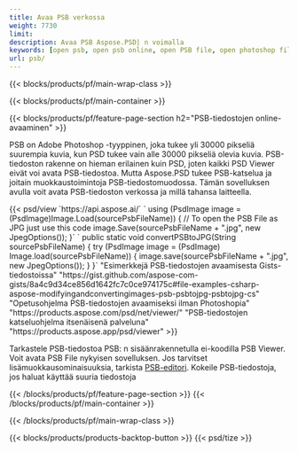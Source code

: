 ```yaml
---
title: Avaa PSB verkossa
weight: 7730
limit: 
description: Avaa PSB Aspose.PSD| n voimalla
keywords: [open psb, open psb online, open PSB file, open photoshop file, preview psb]
url: psb/
---
```


{{< blocks/products/pf/main-wrap-class >}}

{{< blocks/products/pf/main-container >}}

{{< blocks/products/pf/feature-page-section h2="PSB-tiedostojen online-avaaminen" >}}
<p>PSB on Adobe Photoshop -tyyppinen, joka tukee yli 30000 pikseliä suurempia kuvia, kun PSD tukee vain alle 30000 pikseliä olevia kuvia. PSB-tiedoston rakenne on hieman erilainen kuin PSD, joten kaikki PSD Viewer eivät voi avata PSB-tiedostoa. Mutta Aspose.PSD tukee PSB-katselua ja joitain muokkaustoimintoja PSB-tiedostomuodossa. Tämän sovelluksen avulla voit avata PSB-tiedoston verkossa ja millä tahansa laitteella.</p>
{{< psd/view `https://api.aspose.ai/` 
`    using (PsdImage image = (PsdImage)Image.Load(sourcePsbFileName))
    {
	    // To open the PSB File as JPG just use this code
        image.Save(sourcePsbFileName + ".jpg",  new JpegOptions());
    }` 
`   public static void convertPSBtoJPG(String sourcePsbFileName) {
        try (PsdImage image = (PsdImage) Image.load(sourcePsbFileName)) {
            image.save(sourcePsbFileName + ".jpg", new JpegOptions());
        }
    }` 
"Esimerkkejä PSB-tiedostojen avaamisesta Gists-tiedostoissa" "https://gist.github.com/aspose-com-gists/8a4c9d34ce856d1642fc7c0ce974175c#file-examples-csharp-aspose-modifyingandconvertingimages-psb-psbtojpg-psbtojpg-cs" 
"Opetusohjelma PSB-tiedostojen avaamiseksi ilman Photoshopia" "https://products.aspose.com/psd/net/viewer/" 
"PSB-tiedostojen katseluohjelma itsenäisenä palveluna" "https://products.aspose.app/psd/viewer" >}}
<p>Tarkastele PSB-tiedostoa PSB: n sisäänrakennetulla ei-koodilla PSB Viewer. Voit avata PSB File nykyisen sovelluksen. Jos tarvitset lisämuokkausominaisuuksia, tarkista <a href="https://products.aspose.app/psd/template-editor">PSB-editori</a>. Kokeile PSB-tiedostoja, jos haluat käyttää suuria tiedostoja</p>
{{< /blocks/products/pf/feature-page-section >}}
{{< /blocks/products/pf/main-container >}}


{{< /blocks/products/pf/main-wrap-class >}}

{{< blocks/products/products-backtop-button >}}
{{< psd/tize >}}
